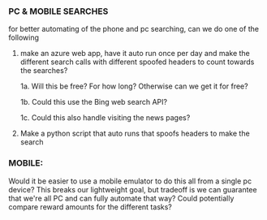 ### PC & MOBILE SEARCHES
for better automating of the phone and pc searching, can we do one of the following
1. make an azure web app, have it auto run once per day and make the different search calls with different spoofed headers to count towards the searches?
     
    1a. Will this be free? For how long? Otherwise can we get it for free?

    1b. Could this use the Bing web search API?

    1c. Could this also handle visiting the news pages?
 
 2. Make a python script that auto runs that spoofs headers to make the search



### MOBILE:
Would it be easier to use a mobile emulator to do this all from a single pc device?
This breaks our lightweight goal, but tradeoff is we can guarantee that we're all PC and can fully automate that way?
Could potentially compare reward amounts for the different tasks?
